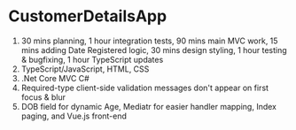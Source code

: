 # CustomerDetailsApp

1. 30 mins planning, 1 hour integration tests, 90 mins main MVC work, 15 mins adding Date Registered logic, 30 mins design styling, 1 hour testing & bugfixing, 1 hour TypeScript updates
2. TypeScript/JavaScript, HTML, CSS
3. .Net Core MVC C#
4. Required-type client-side validation messages don't appear on first focus & blur
5. DOB field for dynamic Age, Mediatr for easier handler mapping, Index paging, and Vue.js front-end
